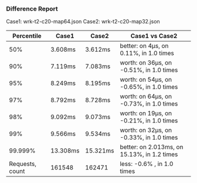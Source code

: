 ### Difference Report
Case1: wrk-t2-c20-map64.json
Case2: wrk-t2-c20-map32.json

|Percentile|Case1|Case2|Case1 vs Case2|
|---|---|---|---|
|50%|3.608ms|3.612ms|better: on 4µs, on 0.11%, in 1.0 times |
|90%|7.119ms|7.083ms|worth: on 36µs, on -0.51%, in 1.0 times |
|95%|8.249ms|8.195ms|worth: on 54µs, on -0.65%, in 1.0 times |
|97%|8.792ms|8.728ms|worth: on 64µs, on -0.73%, in 1.0 times |
|98%|9.092ms|9.073ms|worth: on 19µs, on -0.21%, in 1.0 times |
|99%|9.566ms|9.534ms|worth: on 32µs, on -0.33%, in 1.0 times |
|99.999%|13.308ms|15.321ms|better: on 2.013ms, on 15.13%, in 1.2 times |
|Requests, count|161548|162471|less: -0.6% , in 1.0 times |
